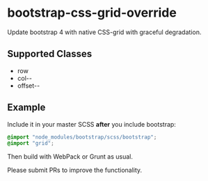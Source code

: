 # bootstrap-css-grid-override
Update bootstrap 4 with native CSS-grid with graceful degradation.

## Supported Classes
- row
- col-*-*
- offset-*-*

## Example
Include it in your master SCSS **after** you include bootstrap:
```scss
@import "node_modules/bootstrap/scss/bootstrap";
@import "grid";
```
Then build with WebPack or Grunt as usual.

Please submit PRs to improve the functionality.
